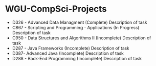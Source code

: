# WGU-CompSci-Projects

- D326 - Advanced Data Managment (Complete)
    Description of task
- C867 - Scripting and Programming - Applications (In Progress)
    Description of task
- C950 - Data Structures and Algorithms II (Incomplete)
    Description of task
- D287 - Java Frameworks (Incomplete)
    Description of task
- D387- Advanced Java (Incomplete)
    Description of task
- D288 - Back-End Programming (Incomplete)
    Description of task
  
